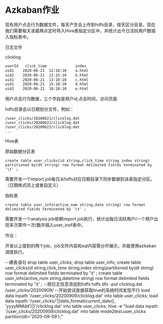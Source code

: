 # Azkaban作业

现有用户点击行为数据文件，每天产生会上传到hdfs目录，按天区分目录，现在我们需要每天凌晨两点定时导入Hive表指定分区中，并统计出今日活跃用户数插入指标表中。

日志文件

clicklog

```txt
userId   click_time             index
uid1	2020-06-21	12:10:10	a.html 
uid2	2020-06-21	12:15:10	b.html 
uid1	2020-06-21	13:10:10	c.html 
uid1	2020-06-21	15:10:10	d.html 
uid2	2020-06-21	18:10:10	e.html
```

用户点击行为数据，三个字段是用户id,点击时间，访问页面

hdfs目录会以日期划分文件，例如：

```shell
/user_clicks/20200621/clicklog.dat
/user_clicks/20200622/clicklog.dat
/user_clicks/20200623/clicklog.dat
...
```



Hive表

原始数据分区表

```shell
create table user_clicks(id string,click_time string index string) partitioned by(dt string) row format delimited fields terminated by '\t' ;
```

需要开发一个import.job每日从hdfs对应日期目录下同步数据到该表指定分区。（日期格式同上或者自定义）

指标表

```shell
create table user_info(active_num string,date string) row format delimited fields terminated by '\t' ;
```

需要开发一个analysis.job依赖import.job执行，统计出每日活跃用户(一个用户出现多次算作一次)数并插入user_inof表中。


作业：

开发以上提到的两个job，job文件内容和sql内容需分开展示，并能使用azkaban调度执行。



--建表语句
drop table user_clicks;
drop table user_info;
create    table user_clicks(id string,click_time string,index string)partitioned by(dt string) row format delimited fields terminated by '\t' ;
create    table user_info(active_num string,datetime string) row format delimited fields terminated by '\t' ;
--把日志信息添加到hdfs
hdfs dfs -put clicklog.dat /user_clicks/20200909/
--开始尝试直接获取hive的系统时间发现不行
load data  inpath '/user_clicks/20200909/clicklog.dat' into table user_clicks;
load data  inpath '/user_clicks/'||date_format(current_date(), 'yyyyMMdd')||'/clicklog.dat' into table user_clicks;
hive -e "load data  inpath '/user_clicks/20200909/clicklog.dat' into table mode2test.user_clicks partition(dt='2020-09-09');"